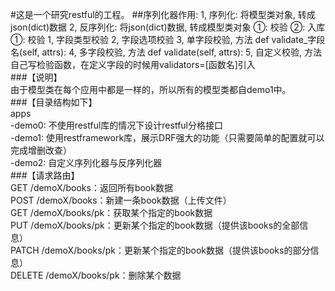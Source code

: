 #这是一个研究restful的工程。 
##序列化器作用:
    1, 序列化: 将模型类对象, 转成json(dict)数据
    2, 反序列化: 将json(dict)数据, 转成模型类对象
    ①: 校验
    ②: 入库
        ①: 校验
            1, 字段类型校验
            2, 字段选项校验
            3, 单字段校验, 方法  def validate_字段名(self, attrs):
            4, 多字段校验, 方法  def validate(self, attrs):
            5, 自定义校验, 方法  自己写检验函数，在定义字段的时候用validators=[函数名]引入  
###【说明】    
      由于模型类在每个应用中都是一样的，所以所有的模型类都自demo1中。    
###【目录结构如下】    
    apps    
      -demo0: 不使用restful库的情况下设计restful分格接口    
      -demo1: 使用restframework库，展示DRF强大的功能（只需要简单的配置就可以完成增删改查）    
      -demo2: 自定义序列化器与反序列化器    
###【请求路由】    
    GET /demoX/books：返回所有book数据    
    POST /demoX/books：新建一条book数据（上传文件）    
    GET /demoX/books/pk：获取某个指定的book数据    
    PUT /demoX/books/pk：更新某个指定的book数据（提供该books的全部信息）    
    PATCH /demoX/books/pk：更新某个指定的book数据（提供该books的部分信息）    
    DELETE /demoX/books/pk：删除某个数据    
